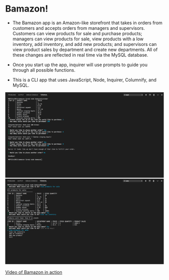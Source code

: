 # Bamazon!

* The Bamazon app is an Amazon-like storefront that takes in orders from customers and accepts orders from managers and supervisors. Customers can view products for sale and purchase products; managers can view products for sale, view products with a low inventory, add inventory, and add new products; and supervisors can view product sales by department and create new departments. All of these changes are reflected in real time via the MySQL database.

* Once you start up the app, inquirer will use prompts to guide you through all possible functions.

* This is a CLI app that uses JavaScript, Node, Inquirer, Columnify, and MySQL.

![Screenshot #1](screenshot1.png)
![Screenshot #2](screenshot2.png)

[Video of Bamazon in action](https://drive.google.com/file/d/1La8DIwED6sp2eB7n5woL2kx1muG6oUVM/view?usp=sharing)